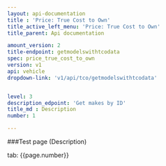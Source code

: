 ```yaml
---
layout: api-documentation
title : 'Price: True Cost to Own'
title_active_left_menu: 'Price: True Cost to Own'
title_parent: Api documentation

amount_version: 2
title-endpoint: getmodelswithtcodata
spec: price_true_cost_to_own
version: v1
api: vehicle
dropdown-link: 'v1/api/tco/getmodelswithtcodata'


level: 3
description_edpoint: 'Get makes by ID'
title_md : Description
number: 1

---
```



###Test page (Description)

tab: {{page.number}}

